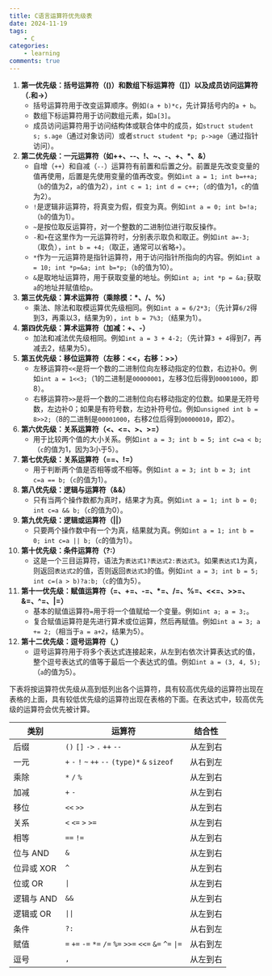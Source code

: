 ```yaml
---
title: C语言运算符优先级表
date: 2024-11-19
tags: 
    - C
categories:
    - learning
comments: true
---
```


1. **第一优先级：括号运算符（()）和数组下标运算符（[]）以及成员访问运算符（.和->）**
   - 括号运算符用于改变运算顺序。例如`(a + b)*c`，先计算括号内的`a + b`。
   - 数组下标运算符用于访问数组元素，如`a[3]`。
   - 成员访问运算符用于访问结构体或联合体中的成员，如`struct student s; s.age`（通过对象访问）或者`struct student *p; p->age`（通过指针访问）。
2. **第二优先级：一元运算符（如++、--、!、~、-、+、*、&）**
   - 自增（`++`）和自减（`--`）运算符有前置和后置之分。前置是先改变变量的值再使用，后置是先使用变量的值再改变。例如`int a = 1; int b=++a;`（`b`的值为2，`a`的值为2），`int c = 1; int d = c++;`（`d`的值为1，`c`的值为2）。
   - `!`是逻辑非运算符，将真变为假，假变为真。例如`int a = 0; int b=!a;`（`b`的值为1）。
   - `~`是按位取反运算符，对一个整数的二进制位进行取反操作。
   - `-`和`+`在这里作为一元运算符时，分别表示取负和取正。例如`int a=-3;`（取负），`int b = +4;`（取正，通常可以省略`+`）。
   - `*`作为一元运算符是指针运算符，用于访问指针所指向的内容。例如`int a = 10; int *p=&a; int b=*p;`（`b`的值为10）。
   - `&`是取地址运算符，用于获取变量的地址。例如`int a; int *p = &a;`获取`a`的地址并赋值给`p`。
3. **第三优先级：算术运算符（乘除模：*、/、%）**
   - 乘法、除法和取模运算优先级相同。例如`int a = 6/2*3;`（先计算`6/2`得到3，再乘以3，结果为9），`int b = 7%3;`（结果为1）。
4. **第四优先级：算术运算符（加减：+、-）**
   - 加法和减法优先级相同。例如`int a = 3 + 4-2;`（先计算`3 + 4`得到7，再减去2，结果为5）。
5. **第五优先级：移位运算符（左移：<<，右移：>>）**
   - 左移运算符`<<`是将一个数的二进制位向左移动指定的位数，右边补0。例如`int a = 1<<3;`（1的二进制是`00000001`，左移3位后得到`00001000`，即8）。
   - 右移运算符`>>`是将一个数的二进制位向右移动指定的位数。如果是无符号数，左边补0；如果是有符号数，左边补符号位。例如`unsigned int b = 8>>2;`（8的二进制是`00001000`，右移2位后得到`00000010`，即2）。
6. **第六优先级：关系运算符（<、<=、>、>=）**
   - 用于比较两个值的大小关系。例如`int a = 3; int b = 5; int c=a < b;`（`c`的值为1，因为3小于5）。
7. **第七优先级：关系运算符（==、!=）**
   - 用于判断两个值是否相等或不相等。例如`int a = 3; int b = 3; int c=a == b;`（`c`的值为1）。
8. **第八优先级：逻辑与运算符（&&）**
   - 只有当两个操作数都为真时，结果才为真。例如`int a = 1; int b = 0; int c=a && b;`（`c`的值为0）。
9. **第九优先级：逻辑或运算符（||）**
   - 只要两个操作数中有一个为真，结果就为真。例如`int a = 1; int b = 0; int c=a || b;`（`c`的值为1）。
10. **第十优先级：条件运算符（?:）**
    - 这是一个三目运算符，语法为`表达式1?表达式2:表达式3`。如果`表达式1`为真，则返回`表达式2`的值，否则返回`表达式3`的值。例如`int a = 3; int b = 5; int c=(a > b)?a:b;`（`c`的值为5）。
11. **第十一优先级：赋值运算符（=、+=、-=、*=、/=、%=、<<=、>>=、&=、^=、|=）**
    - 基本的赋值运算符`=`用于将一个值赋给一个变量。例如`int a; a = 3;`。
    - 复合赋值运算符是先进行算术或位运算，然后再赋值。例如`int a = 3; a += 2;`（相当于`a = a+2`，结果为5）。
12. **第十二优先级：逗号运算符（,）**
    - 逗号运算符用于将多个表达式连接起来，从左到右依次计算表达式的值，整个逗号表达式的值等于最后一个表达式的值。例如`int a = (3, 4, 5);`（`a`的值为5）。

下表将按运算符优先级从高到低列出各个运算符，具有较高优先级的运算符出现在表格的上面，具有较低优先级的运算符出现在表格的下面。在表达式中，较高优先级的运算符会优先被计算。

| 类别 | 运算符 | 结合性 |
| ---- | ---- | ---- |
| 后缀 | `()` `[]` `->` `.` `++` `--` | 从左到右 |
| 一元 | `+` `-` `!` `~` `++` `--` `(type)*` `&` `sizeof` | 从右到左 |
| 乘除 | `*` `/` `%` | 从左到右 |
| 加减 | `+` `-` | 从左到右 |
| 移位 | `<<` `>>` | 从左到右 |
| 关系 | `<` `<=` `>` `>=` | 从左到右 |
| 相等 | `==` `!=` | 从左到右 |
| 位与 AND | `&` | 从左到右 |
| 位异或 XOR | `^` | 从左到右 |
| 位或 OR | `\|` | 从左到右 |
| 逻辑与 AND | `&&` | 从左到右 |
| 逻辑或 OR | `\|\|` | 从左到右 |
| 条件 | `?:` | 从右到左 |
| 赋值 | `=` `+=` `-=` `*=` `/=` `%=` `>>=` `<<=` `&=` `^=` `\|=` | 从右到左 |
| 逗号 | `,` | 从左到右 |

